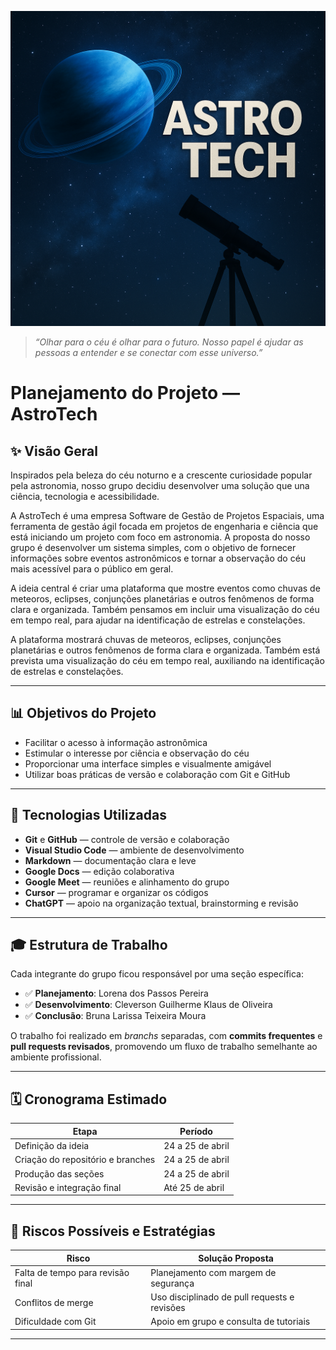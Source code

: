 ![Capa do Projeto AstroTech](./capa-astrotech.png)

> _“Olhar para o céu é olhar para o futuro. Nosso papel é ajudar as pessoas a entender e se conectar com esse universo.”_

# Planejamento do Projeto — AstroTech

## ✨ Visão Geral

Inspirados pela beleza do céu noturno e a crescente curiosidade popular pela astronomia, nosso grupo decidiu desenvolver uma solução que una ciência, tecnologia e acessibilidade.

A AstroTech é uma empresa Software de Gestão de Projetos Espaciais, uma ferramenta de gestão ágil focada em projetos de engenharia e ciência que está iniciando um projeto com foco em astronomia. A proposta do nosso grupo é desenvolver um sistema simples, com o objetivo de fornecer informações sobre eventos astronômicos e tornar a observação do céu mais acessível para o público em geral.

A ideia central é criar uma plataforma que mostre eventos como chuvas de meteoros, eclipses, conjunções planetárias e outros fenômenos de forma clara e organizada. Também pensamos em incluir uma visualização do céu em tempo real, para ajudar na identificação de estrelas e constelações.

A plataforma mostrará chuvas de meteoros, eclipses, conjunções planetárias e outros fenômenos de forma clara e organizada. Também está prevista uma visualização do céu em tempo real, auxiliando na identificação de estrelas e constelações.

---

## 📊 Objetivos do Projeto

- Facilitar o acesso à informação astronômica  
- Estimular o interesse por ciência e observação do céu  
- Proporcionar uma interface simples e visualmente amigável  
- Utilizar boas práticas de versão e colaboração com Git e GitHub  

---

## 🚀 Tecnologias Utilizadas

- **Git** e **GitHub** — controle de versão e colaboração  
- **Visual Studio Code** — ambiente de desenvolvimento  
- **Markdown** — documentação clara e leve  
- **Google Docs** — edição colaborativa  
- **Google Meet** — reuniões e alinhamento do grupo 
- **Cursor** — programar e organizar os códigos
- **ChatGPT** — apoio na organização textual, brainstorming e revisão

---

## 🎓 Estrutura de Trabalho

Cada integrante do grupo ficou responsável por uma seção específica:

- ✅ **Planejamento**: Lorena dos Passos Pereira  
- ✅ **Desenvolvimento**: Cleverson Guilherme Klaus de Oliveira  
- ✅ **Conclusão**: Bruna Larissa Teixeira Moura  

O trabalho foi realizado em _branchs_ separadas, com **commits frequentes** e **pull requests revisados**, promovendo um fluxo de trabalho semelhante ao ambiente profissional.

---

## 🗓️ Cronograma Estimado

| Etapa                             | Período              |
|----------------------------------|-----------------------|
| Definição da ideia               | 24 a 25 de abril     |
| Criação do repositório e branches| 24 a 25 de abril     |
| Produção das seções              | 24 a 25 de abril     |
| Revisão e integração final       | Até 25 de abril      |

---

## 🤞 Riscos Possíveis e Estratégias

| Risco                             | Solução Proposta                          |
|----------------------------------|--------------------------------------------|
| Falta de tempo para revisão final| Planejamento com margem de segurança       |
| Conflitos de merge               | Uso disciplinado de pull requests e revisões|
| Dificuldade com Git              | Apoio em grupo e consulta de tutoriais     |

---


